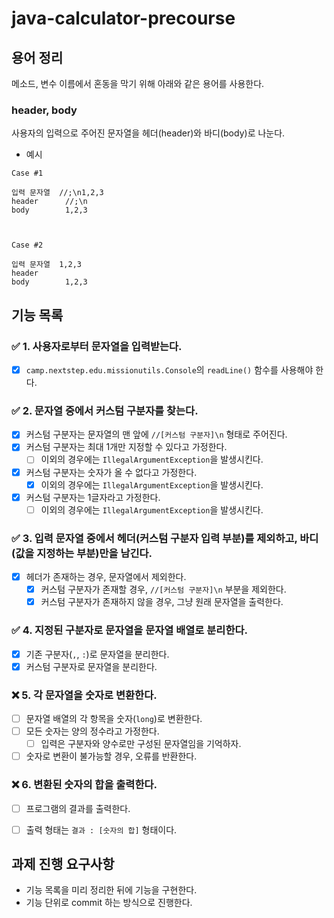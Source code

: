 # java-calculator-precourse

## 용어 정리

메소드, 변수 이름에서 혼동을 막기 위해 아래와 같은 용어를 사용한다.

### header, body

사용자의 입력으로 주어진 문자열을 헤더(header)와 바디(body)로 나눈다.

- 예시
```
Case #1

입력 문자열  //;\n1,2,3
header      //;\n   
body        1,2,3



Case #2

입력 문자열  1,2,3
header         
body        1,2,3
```

## 기능 목록

### ✅ 1. 사용자로부터 문자열을 입력받는다.
-[x] `camp.nextstep.edu.missionutils.Console`의 `readLine()` 함수를 사용해야 한다.

### ✅ 2. 문자열 중에서 커스텀 구분자를 찾는다.
-[x] 커스텀 구분자는 문자열의 맨 앞에 `//[커스텀 구분자]\n` 형태로 주어진다.
-[x] 커스텀 구분자는 최대 1개만 지정할 수 있다고 가정한다.
    -[ ] 이외의 경우에는 `IllegalArgumentException`을 발생시킨다.
-[x] 커스텀 구분자는 숫자가 올 수 없다고 가정한다.
    -[x] 이외의 경우에는 `IllegalArgumentException`을 발생시킨다.
-[x] 커스텀 구분자는 1글자라고 가정한다.
  -[ ] 이외의 경우에는 `IllegalArgumentException`을 발생시킨다.

### ✅ 3. 입력 문자열 중에서 헤더(커스텀 구분자 입력 부분)를 제외하고, 바디(값을 지정하는 부분)만을 남긴다.
-[x] 헤더가 존재하는 경우, 문자열에서 제외한다.
  -[x] 커스텀 구분자가 존재할 경우, `//[커스텀 구분자]\n` 부분을 제외한다.
  -[x] 커스텀 구분자가 존재하지 않을 경우, 그냥 원래 문자열을 출력한다.

### ✅ 4. 지정된 구분자로 문자열을 문자열 배열로 분리한다.
-[x] 기존 구분자(`,`, `:`)로 문자열을 분리한다.
-[x] 커스텀 구분자로 문자열을 분리한다.

### ❌ 5. 각 문자열을 숫자로 변환한다.
-[ ] 문자열 배열의 각 항목을 숫자(`long`)로 변환한다.
-[ ] 모든 숫자는 양의 정수라고 가정한다.
    -[ ] 입력은 구분자와 양수로만 구성된 문자열임을 기억하자.
-[ ] 숫자로 변환이 불가능할 경우, 오류를 반환한다.

### ❌ 6. 변환된 숫자의 합을 출력한다.
- [ ] 프로그램의 결과를 출력한다.
- [ ] 출력 형태는 `결과 : [숫자의 합]` 형태이다.



## 과제 진행 요구사항
- 기능 목록을 미리 정리한 뒤에 기능을 구현한다.
- 기능 단위로 commit 하는 방식으로 진행한다.